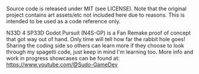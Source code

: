 Source code is released under MIT (see LICENSE).
Note that the original project contains art assets/etc not included here due to reasons.  This is intended to be used as a code reference only.

N33D 4 SP33D Godot Pursuit (N4S-GP) is a Fan Remake proof of concept that got way out of hand.  Only time will tell how far the rabbit hole goes!
Sharing the coding side so others can learn more if they choose to look through my spagetti code, just keep in mind I'm learning too.
More info and work in progress showcases can be found at:
https://www.youtube.com/@Sudo-GameDev
